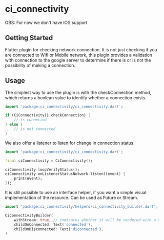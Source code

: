 # ci_connectivity

OBS: For now we don't have IOS support

## Getting Started

Flutter plugin for checking network connection. It is not just checking if you are connected to Wifi or Mobile network, this plugin provides a validation with connection to the google server to determine if there is or is not the possibility of making a connection.

## Usage

The simplest way to use the plugin is with the checkConnection method, which returns a boolean value to identify whether a connection exists.

```dart
import 'package:ci_connectivity/ci_connectivity.dart';

if (CiConnectivity().checkConnection) {
    // is connected
} else {
    // is not connected
}

```

We also offer a listener to listen for change in connection status.

```dart
import 'package:ci_connectivity/ci_connectivity.dart';

final ciConnectivity = CiConnectivity();

ciConnectivity.loopVerifyStatus();
ciConnectivity.onListenerStatusNetwork.listen((event) {
    print(event);
});

```
It is still possible to use an interface helper, if you want a simple visual implementation of the resource. Can be used as Future or Stream.

```dart
import 'package:ci_connectivity/helpers/ci_connectivity_builder.dart';

CiConnectivityBuilder(
    withStream: true, // indicates whether it will be rendered with a StreamBuilder
    childOnConnected: Text('connected'),
    childOnDisconnected: Text('diconnected'),
)
```
